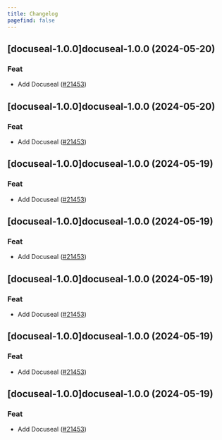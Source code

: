 ```yaml
---
title: Changelog
pagefind: false
---
```




## [docuseal-1.0.0]docuseal-1.0.0 (2024-05-20)

### Feat



- Add Docuseal ([#21453](https://github.com/truecharts/charts/issues/21453))


## [docuseal-1.0.0]docuseal-1.0.0 (2024-05-20)

### Feat



- Add Docuseal ([#21453](https://github.com/truecharts/charts/issues/21453))


## [docuseal-1.0.0]docuseal-1.0.0 (2024-05-19)

### Feat



- Add Docuseal ([#21453](https://github.com/truecharts/charts/issues/21453))


## [docuseal-1.0.0]docuseal-1.0.0 (2024-05-19)

### Feat



- Add Docuseal ([#21453](https://github.com/truecharts/charts/issues/21453))


## [docuseal-1.0.0]docuseal-1.0.0 (2024-05-19)

### Feat



- Add Docuseal ([#21453](https://github.com/truecharts/charts/issues/21453))


## [docuseal-1.0.0]docuseal-1.0.0 (2024-05-19)

### Feat



- Add Docuseal ([#21453](https://github.com/truecharts/charts/issues/21453))


## [docuseal-1.0.0]docuseal-1.0.0 (2024-05-19)

### Feat



- Add Docuseal ([#21453](https://github.com/truecharts/charts/issues/21453))